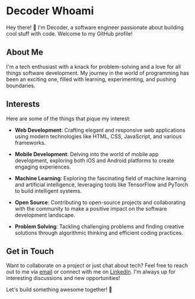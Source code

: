 # Decoder Whoami

Hey there! 👋 I'm Decoder, a software engineer passionate about building cool stuff with code. Welcome to my GitHub profile!

## About Me

I'm a tech enthusiast with a knack for problem-solving and a love for all things software development. My journey in the world of programming has been an exciting one, filled with learning, experimenting, and pushing boundaries.

## Interests

Here are some of the things that pique my interest:

- **Web Development**: Crafting elegant and responsive web applications using modern technologies like HTML, CSS, JavaScript, and various frameworks.
  
- **Mobile Development**: Delving into the world of mobile app development, exploring both iOS and Android platforms to create engaging experiences.
  
- **Machine Learning**: Exploring the fascinating field of machine learning and artificial intelligence, leveraging tools like TensorFlow and PyTorch to build intelligent systems.
  
- **Open Source**: Contributing to open-source projects and collaborating with the community to make a positive impact on the software development landscape.
  
- **Problem Solving**: Tackling challenging problems and finding creative solutions through algorithmic thinking and efficient coding practices.

## Get in Touch

Want to collaborate on a project or just chat about tech? Feel free to reach out to me via [email](mailto:decoder.whoami@gmail.com) or connect with me on [LinkedIn](). I'm always up for interesting discussions and new opportunities!

Let's build something awesome together! 🚀
